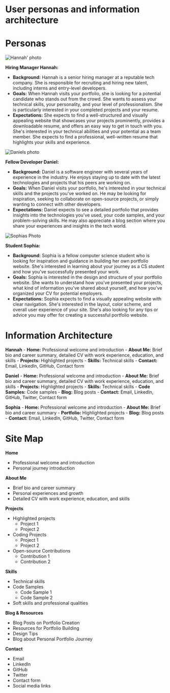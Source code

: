 # User personas and information architecture 

# Personas

![Hannah' photo](https://images.generated.photos/z9drRgChVIR-B3zv-4tFKMsDORB7WsjjH1OG6_lJVQA/rs:fit:512:512/wm:0.95:sowe:18:18:0.33/czM6Ly9pY29uczgu/Z3Bob3Rvcy1wcm9k/LnBob3Rvcy92M18w/MTI3MzUzLmpwZw.jpg)

**Hiring Manager Hannah:**
   - **Background:** Hannah is a senior hiring manager at a reputable tech company. She is responsible for recruiting and hiring new talent, including interns and entry-level developers.
   - **Goals:** When Hannah visits your portfolio, she is looking for a potential candidate who stands out from the crowd. She wants to assess your technical skills, your personality, and your level of professionalism. She is particularly interested in your completed projects and your resume.
   - **Expectations:** She expects to find a well-structured and visually appealing website that showcases your projects prominently, provides a downloadable resume, and offers an easy way to get in touch with you. She's interested in your technical abilities and your potential as a team member. She expects to find a professional, well-written resume that highlights your skills and experience.

![Daniels photo](https://images.generated.photos/UNOzijOZjzREEWE7LqIOwBpJbo2yFc_P3MB-4_Bd7-c/rs:fit:512:512/wm:0.95:sowe:18:18:0.33/czM6Ly9pY29uczgu/Z3Bob3Rvcy1wcm9k/LnBob3Rvcy92M18w/NDE3Njg3LmpwZw.jpg)

**Fellow Developer Daniel:**
   - **Background:** Daniel is a software engineer with several years of experience in the industry. He enjoys staying up to date with the latest technologies and projects that his peers are working on.
   - **Goals:** When Daniel visits your portfolio, he's interested in your technical skills and the projects you've worked on. He may be looking for inspiration, seeking to collaborate on open-source projects, or simply wanting to connect with other developers.
   - **Expectations:** Daniel expects to see a detailed portfolio that provides insights into the technologies you've used, your code samples, and your problem-solving skills. He may also appreciate a blog section where you share your experiences and insights in the tech world.

![Sophias Photo](https://images.generated.photos/WwT09KxiswaDdpW9ml1MAFLIi6VcI7el5mGdCS3rz3E/rs:fit:512:512/wm:0.95:sowe:18:18:0.33/czM6Ly9pY29uczgu/Z3Bob3Rvcy1wcm9k/LnBob3Rvcy92M18w/Mzg5NzE0LmpwZw.jpg)

**Student Sophia:**
   - **Background:** Sophia is a fellow computer science student who is looking for inspiration and guidance in building her own portfolio website. She's interested in learning about your journey as a CS student and how you've successfully presented your work.
   - **Goals:** Sophia is interested in the design and structure of your portfolio website. She wants to understand how you've presented your projects, what kind of information you've shared about yourself, and how you've organized your CV for potential employers.
   - **Expectations:** Sophia expects to find a visually appealing website with clear navigation. She's interested in the layout, color scheme, and overall user experience of your site. She's also looking for any tips or advice you may offer for creating a successful portfolio website.

# Information Architecture

 **Hannah**
    - **Home:** Professional welcome and introduction
    - **About Me:** Brief bio and career summary, detailed CV with work experience, education, and skills
    - **Projects:** Highlighted projects
    - **Skills:** Technical skills
    - **Contact:** Email, LinkedIn, GitHub, Contact form

 **Daniel**
    - **Home:** Professional welcome and introduction
    - **About Me:** Brief bio and career summary, detailed CV with work experience, education, and skills
    - **Projects:** Highlighted projects
    - **Skills:** Technical skills
    - **Code Samples:** Code samples
    - **Blog:** Blog posts
    - **Contact:** Email, LinkedIn, GitHub, Twitter, Contact form

 **Sophia**
    - **Home:** Professional welcome and introduction
    - **About Me:** Brief bio and career summary
    - **Portfolio:** Highlighted projects
    - **Blog:** Blog posts
    - **Contact:** Email, LinkedIn, GitHub, Twitter, Contact form

# Site Map

**Home**
- Professional welcome and introduction
- Personal journey introduction

**About Me**
- Brief bio and career summary
- Personal experiences and growth
- Detailed CV with work experience, education, and skills

**Projects**
- Highlighted projects
    - Project 1
    - Project 2
- Coding Projects
    - Project 1
    - Project 2
- Open-source Contributions
    - Contribution 1
    - Contribution 2

**Skills**
- Technical skills
- Code Samples
    - Code Sample 1
    - Code Sample 2
- Soft skills and professional qualities

**Blog & Resources**
- Blog Posts on Portfolio Creation
- Resources for Portfolio Building
- Design Tips
- Blog about Personal Portfolio Journey

**Contact**
- Email
- LinkedIn
- GitHub
- Twitter
- Contact form
- Social media links